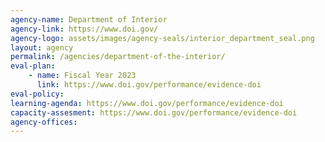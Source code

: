 ```yaml
---
agency-name: Department of Interior
agency-link: https://www.doi.gov/
agency-logo: assets/images/agency-seals/interior_department_seal.png
layout: agency
permalink: /agencies/department-of-the-interior/
eval-plan:
    - name: Fiscal Year 2023
      link: https://www.doi.gov/performance/evidence-doi
eval-policy:
learning-agenda: https://www.doi.gov/performance/evidence-doi
capacity-assesment: https://www.doi.gov/performance/evidence-doi
agency-offices:
---
```


